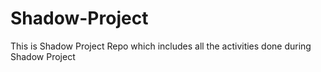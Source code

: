 # Shadow-Project
This is Shadow Project Repo which includes all the activities done during Shadow Project
